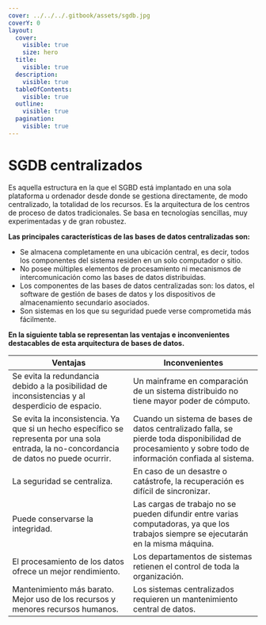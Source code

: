 ```yaml
---
cover: ../../../.gitbook/assets/sgdb.jpg
coverY: 0
layout:
  cover:
    visible: true
    size: hero
  title:
    visible: true
  description:
    visible: true
  tableOfContents:
    visible: true
  outline:
    visible: true
  pagination:
    visible: true
---
```


# SGDB centralizados

Es aquella estructura en la que el SGBD está implantado en una sola plataforma u ordenador desde donde se gestiona directamente, de modo centralizado, la totalidad de los recursos. Es la arquitectura de los centros de proceso de datos tradicionales. Se basa en tecnologías sencillas, muy experimentadas y de gran robustez.

**Las principales características de las bases de datos centralizadas son:**

* Se almacena completamente en una ubicación central, es decir, todos los componentes del sistema residen en un solo computador o sitio.
* No posee múltiples elementos de procesamiento ni mecanismos de intercomunicación como las bases de datos distribuidas.
* Los componentes de las bases de datos centralizadas son: los datos, el software de gestión de bases de datos y los dispositivos de almacenamiento secundario asociados.
* Son sistemas en los que su seguridad puede verse comprometida más fácilmente.

**En la siguiente tabla se representan las ventajas e inconvenientes destacables de esta arquitectura de bases de datos.**

<table data-full-width="true"><thead><tr><th>Ventajas</th><th>Inconvenientes</th></tr></thead><tbody><tr><td>Se evita la redundancia debido a la posibilidad de inconsistencias y al desperdicio de espacio.</td><td>Un mainframe en comparación de un sistema distribuido no tiene mayor poder de cómputo.</td></tr><tr><td>Se evita la inconsistencia. Ya que si un hecho específico se representa por una sola entrada, la no-concordancia de datos no puede ocurrir.</td><td>Cuando un sistema de bases de datos centralizado falla, se pierde toda disponibilidad de procesamiento y sobre todo de información confiada al sistema.</td></tr><tr><td>La seguridad se centraliza.</td><td>En caso de un desastre o catástrofe, la recuperación es difícil de sincronizar.</td></tr><tr><td>Puede conservarse la integridad.</td><td>Las cargas de trabajo no se pueden difundir entre varias computadoras, ya que los trabajos siempre se ejecutarán en la misma máquina.</td></tr><tr><td>El procesamiento de los datos ofrece un mejor rendimiento.</td><td>Los departamentos de sistemas retienen el control de toda la organización.</td></tr><tr><td>Mantenimiento más barato. Mejor uso de los recursos y menores recursos humanos.</td><td>Los sistemas centralizados requieren un mantenimiento central de datos.</td></tr></tbody></table>
